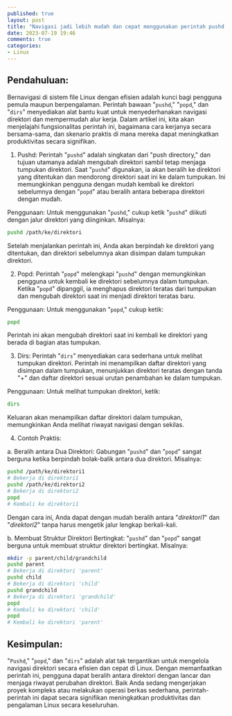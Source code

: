 ```yaml
---
published: true
layout: post
title: "Navigasi jadi lebih mudah dan cepat menggunakan perintah pushd, popd dan dirs di Linux."
date: 2023-07-19 19:46
comments: true
categories: 
- Linux
---
```



## Pendahuluan:

Bernavigasi di sistem file Linux dengan efisien adalah kunci bagi pengguna pemula maupun berpengalaman. Perintah bawaan "`pushd`," "`popd`," dan "`dirs`" menyediakan alat bantu kuat untuk menyederhanakan navigasi direktori dan mempermudah alur kerja. Dalam artikel ini, kita akan menjelajahi fungsionalitas perintah ini, bagaimana cara kerjanya secara bersama-sama, dan skenario praktis di mana mereka dapat meningkatkan produktivitas secara signifikan.

1. Pushd:
Perintah "`pushd`" adalah singkatan dari "push directory," dan tujuan utamanya adalah mengubah direktori sambil tetap menjaga tumpukan direktori. Saat "`pushd`" digunakan, ia akan beralih ke direktori yang ditentukan dan mendorong direktori saat ini ke dalam tumpukan. Ini memungkinkan pengguna dengan mudah kembali ke direktori sebelumnya dengan "`popd`" atau beralih antara beberapa direktori dengan mudah.

Penggunaan:
Untuk menggunakan "`pushd`," cukup ketik "`pushd`" diikuti dengan jalur direktori yang diinginkan. Misalnya:
```bash
pushd /path/ke/direktori
```
Setelah menjalankan perintah ini, Anda akan berpindah ke direktori yang ditentukan, dan direktori sebelumnya akan disimpan dalam tumpukan direktori.

2. Popd:
Perintah "`popd`" melengkapi "`pushd`" dengan memungkinkan pengguna untuk kembali ke direktori sebelumnya dalam tumpukan. Ketika "`popd`" dipanggil, ia menghapus direktori teratas dari tumpukan dan mengubah direktori saat ini menjadi direktori teratas baru.

Penggunaan:
Untuk menggunakan "`popd`," cukup ketik:
```bash
popd
```
Perintah ini akan mengubah direktori saat ini kembali ke direktori yang berada di bagian atas tumpukan.

3. Dirs:
Perintah "`dirs`" menyediakan cara sederhana untuk melihat tumpukan direktori. Perintah ini menampilkan daftar direktori yang disimpan dalam tumpukan, menunjukkan direktori teratas dengan tanda "+" dan daftar direktori sesuai urutan penambahan ke dalam tumpukan.

Penggunaan:
Untuk melihat tumpukan direktori, ketik:
```bash
dirs
```
Keluaran akan menampilkan daftar direktori dalam tumpukan, memungkinkan Anda melihat riwayat navigasi dengan sekilas.

4. Contoh Praktis:

a. Beralih antara Dua Direktori:
Gabungan "`pushd`" dan "`popd`" sangat berguna ketika berpindah bolak-balik antara dua direktori. Misalnya:
```bash
pushd /path/ke/direktori1
# Bekerja di direktori1
pushd /path/ke/direktori2
# Bekerja di direktori2
popd
# Kembali ke direktori1
```
Dengan cara ini, Anda dapat dengan mudah beralih antara "*direktori1*" dan "*direktori2*" tanpa harus mengetik jalur lengkap berkali-kali.

b. Membuat Struktur Direktori Bertingkat:
"`pushd`" dan "`popd`" sangat berguna untuk membuat struktur direktori bertingkat. Misalnya:
```bash
mkdir -p parent/child/grandchild
pushd parent
# Bekerja di direktori 'parent'
pushd child
# Bekerja di direktori 'child'
pushd grandchild
# Bekerja di direktori 'grandchild'
popd
# Kembali ke direktori 'child'
popd
# Kembali ke direktori 'parent'
```

## Kesimpulan:
"`Pushd`," "`popd`," dan "`dirs`" adalah alat tak tergantikan untuk mengelola navigasi direktori secara efisien dan cepat di Linux. Dengan memanfaatkan perintah ini, pengguna dapat beralih antara direktori dengan lancar dan menjaga riwayat perubahan direktori. Baik Anda sedang mengerjakan proyek kompleks atau melakukan operasi berkas sederhana, perintah-perintah ini dapat secara signifikan meningkatkan produktivitas dan pengalaman Linux secara keseluruhan.


